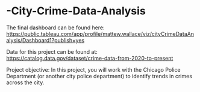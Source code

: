 # -City-Crime-Data-Analysis

The final dashboard can be found here: https://public.tableau.com/app/profile/mattew.wallace/viz/cityCrimeDataAnalysis/Dashboard1?publish=yes

Data for this project can be found at: https://catalog.data.gov/dataset/crime-data-from-2020-to-present

Project objective: In this project, you will work with the Chicago Police Department (or another city police department) to identify trends in crimes across the city.  
